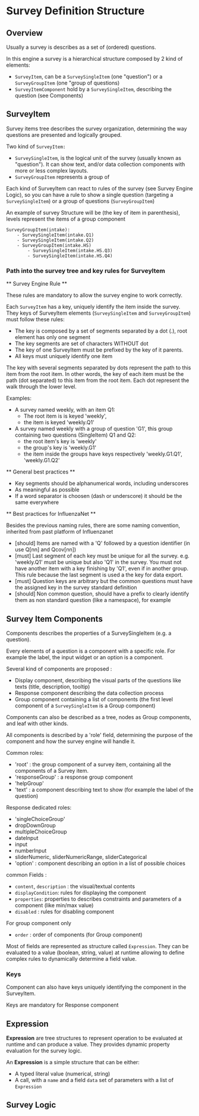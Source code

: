 # Survey Definition Structure

## Overview

Usually a survey is describes as a set of (ordered) questions. 

In this engine a survey is a hierarchical structure composed by 2 kind of elements:

- `SurveyItem`, can be a `SurveySingleItem` (one "question") or a `SurveyGroupItem` (one "group of questions)
- `SurveyItemComponent` hold by a `SurveySingleItem`, describing the question (see Components)

## SurveyItem

Survey items tree describes the survey organization, determining the way questions are presented and logically grouped.

Two kind of `SurveyItem:`

- `SurveySingleItem`, is the logical unit of the survey (usually known as "question"). It can show text, and/or data collection components with more or less complex layouts.
- `SurveyGroupItem` represents a group of

Each kind of SurveyItem can react to rules of the survey (see Survey Engine Logic), so you can have a rule to show a single question (targeting a `SurveySingleItem`) or a group of questions (`SurveyGroupItem`)

An example of survey Structure will be (the key of item in parenthesis), levels represent the items of a group component

```yaml:
SurveyGroupItem(intake):
    - SurveySingleItem(intake.Q1)
    - SurveySingleItem(intake.Q2)
    - SurveyGroupItem(intake.HS)
        - SurveySingleItem(intake.HS.Q3)
        - SurveySingleItem(intake.HS.Q4)
```

### Path into the survey tree and key rules for SurveyItem

** Survey Engine Rule **

These rules are mandatory to allow the survey engine to work correctly.

Each `SurveyItem` has a key, uniquely identify the item inside the survey. 
They keys of SurveyItem elements (`SurveySingleItem` and `SurveyGroupItem`) must follow these rules:

- The key is composed by a set of segments separated by a dot (.), root element has only one segment
- The key segments are set of characters WITHOUT dot 
- The key of one SurveyItem must be prefixed by the key of it parents.
- All keys must uniquely identify one item 

The key with several segments separated by dots represent the path to this item from the root item. In other words, the key of each item must be the path (dot separated) to this item from the root item. Each dot represent the walk through the lower level. 

Examples:
 - A survey named weekly, with an item Q1:
   - The root item is is keyed 'weekly', 
   - the item is keyed 'weekly.Q1'
 - A survey named weekly with a group of question 'G1', this group containing two questions (SingleItem) Q1 and Q2:
   -  the root item's key is 'weekly'
   -  the group's key is 'weekly.G1'
   -  the item inside the groups have keys respectively 'weekly.G1.Q1', 'weekly.G1.Q2'

** General best practices **

- Key segments should be alphanumerical words, including underscores
- As meaningful as possible
- If a word separator is choosen (dash or underscore) it should be the same everywhere

** Best practices for InfluenzaNet **

Besides the previous naming rules, there are some naming convention, inherited from past platform of Influenzanet

- [should] Items are named with a 'Q' followed by a question identifier (in use Q[nn] and Qcov[nn])
- [must] Last segment of each key must be unique for all the survey. e.g. 'weekly.Q1' must be unique but also 'Q1' in the survey. You must not have another item with a key finishing by 'Q1', even if in another group. This rule because the last segment is used a the key for data export. 
- [must] Question keys are arbitrary but the common questions must have the assigned key in the survey standard definition 
- [should] Non common question, should have a prefix to clearly identify them as non standard question (like a namespace), for example 


## Survey Item Components

Components describes the properties of a SurveySingleItem (e.g. a question). 

Every elements of a question is a component with a specific role. For example the label, the input widget or an option is a component. 

Several kind of components are proposed :

- Display component, describing the visual parts of the questions like texts (title, description, tooltip)
- Response component describing the data collection process
- Group component containing a list of components (the first level component of a `SurveySingleItem` is a Group component)

Components can also be described as a tree, nodes as Group components, and leaf with other kinds.

All components is described by a 'role' field, determining the purpose of the component and how the survey engine will handle it.

Common roles:
- 'root' : the group component of a survey item, containing all the components of a Survey item.
- 'responseGroup' : a response group component
- 'helpGroup'
- 'text' : a component describing text to show (for example the label of the question)

Response dedicated roles:
- 'singleChoiceGroup'
- dropDownGroup
- multipleChoiceGroup
- dateInput
- input
- numberInput
- sliderNumeric, sliderNumericRange, sliderCategorical
- 'option' : component describing an option in a list of possible choices

common Fields :

- `content`, `description` : the visual/textual contents
- `displayCondition`: rules for displaying the component
- `properties`: properties to describes constraints and parameters of a component (like min/max value)
- `disabled` : rules for disabling component

For group component only
- `order` : order of components (for Group component)

Most of fields are represented as structure called `Expression`. They can be evaluated to a value (boolean, string, value) at runtime allowing to define complex rules to dynamically determine a field value.

### Keys

Component can also have keys uniquely identifying the component in the SurveyItem.

Keys are mandatory for Response component

## Expression

**Expression** are tree structures to represent operation to be evaluated at runtime and can produce a value. They provides dynamic property evaluation for the survey logic.

An **Expression** is a simple structure that can be either:
- A typed literal value (numerical, string)
- A call, with a `name` and a field `data` set of parameters with a list of `Expression`

## Survey Logic